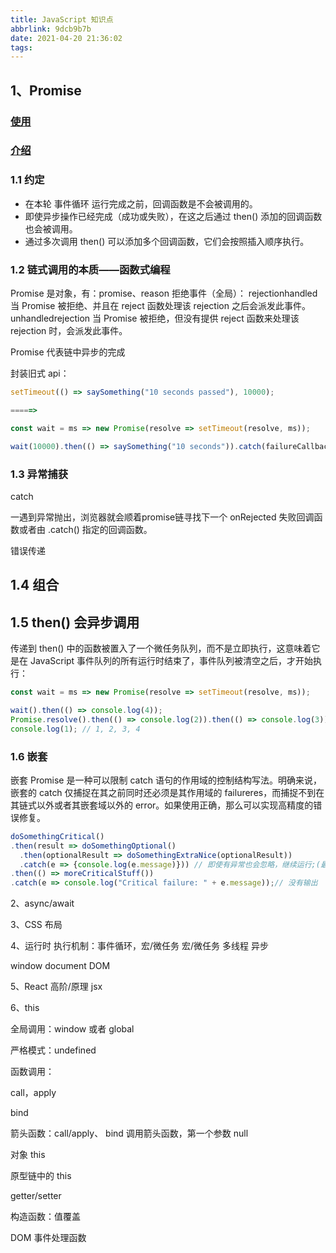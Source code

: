 ```yaml
---
title: JavaScript 知识点
abbrlink: 9dcb9b7b
date: 2021-04-20 21:36:02
tags:
---
```


## 1、Promise

### [使用](https://developer.mozilla.org/zh-CN/docs/Web/JavaScript/Guide/Using_promises)

### [介绍](https://developer.mozilla.org/zh-CN/docs/Web/JavaScript/Reference/Global_Objects/Promise)

### 1.1 约定

* 在本轮 事件循环 运行完成之前，回调函数是不会被调用的。
* 即使异步操作已经完成（成功或失败），在这之后通过 then() 添加的回调函数也会被调用。
* 通过多次调用 then() 可以添加多个回调函数，它们会按照插入顺序执行。

### 1.2 链式调用的本质——函数式编程

Promise 是对象，有：promise、reason
拒绝事件（全局）：
    rejectionhandled
        当 Promise 被拒绝、并且在 reject 函数处理该 rejection 之后会派发此事件。
    unhandledrejection
        当 Promise 被拒绝，但没有提供 reject 函数来处理该 rejection 时，会派发此事件。

Promise 代表链中异步的完成

封装旧式 api：

```javascript
setTimeout(() => saySomething("10 seconds passed"), 10000);

=====>

const wait = ms => new Promise(resolve => setTimeout(resolve, ms));

wait(10000).then(() => saySomething("10 seconds")).catch(failureCallback);
```

### 1.3 异常捕获

catch

一遇到异常抛出，浏览器就会顺着promise链寻找下一个 onRejected 失败回调函数或者由 .catch() 指定的回调函数。

错误传递

## 1.4 组合

## 1.5 then() 会异步调用

传递到 then() 中的函数被置入了一个微任务队列，而不是立即执行，这意味着它是在 JavaScript 事件队列的所有运行时结束了，事件队列被清空之后，才开始执行：

```javascript
const wait = ms => new Promise(resolve => setTimeout(resolve, ms));

wait().then(() => console.log(4));
Promise.resolve().then(() => console.log(2)).then(() => console.log(3));
console.log(1); // 1, 2, 3, 4
```

### 1.6 嵌套

嵌套 Promise 是一种可以限制 catch 语句的作用域的控制结构写法。明确来说，嵌套的 catch 仅捕捉在其之前同时还必须是其作用域的 failureres，而捕捉不到在其链式以外或者其嵌套域以外的 error。如果使用正确，那么可以实现高精度的错误修复。

```javascript
doSomethingCritical()
.then(result => doSomethingOptional()
  .then(optionalResult => doSomethingExtraNice(optionalResult))
  .catch(e => {console.log(e.message)})) // 即使有异常也会忽略，继续运行;(最后会输出)
.then(() => moreCriticalStuff())
.catch(e => console.log("Critical failure: " + e.message));// 没有输出
```

2、async/await

3、CSS  布局

4、运行时
   执行机制：事件循环，宏/微任务
   宏/微任务
   多线程
   异步

   window document DOM

5、React 高阶/原理
   jsx

6、this

全局调用：window 或者 global

严格模式：undefined

函数调用：

call，apply

bind

箭头函数：call/apply、 bind 调用箭头函数，第一个参数 null

对象 this

原型链中的 this

getter/setter

构造函数：值覆盖

DOM 事件处理函数
